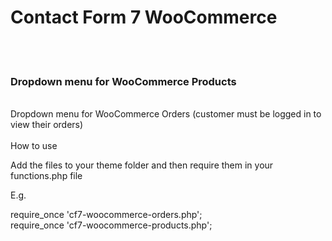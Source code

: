 
<h1>Contact Form 7 WooCommerce</h1><br/><br/>
<h3>Dropdown menu for WooCommerce Products</h3><br/>
Dropdown menu for WooCommerce Orders (customer must be logged in to view their orders)<br/></br>
How to use<br/>

Add the files to your theme folder and then require them in your functions.php file

E.g.

require_once 'cf7-woocommerce-orders.php';<br/>
require_once 'cf7-woocommerce-products.php';
